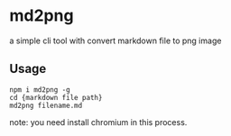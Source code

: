# md2png
a simple cli tool with convert markdown file to png image
## Usage
```
npm i md2png -g
cd {markdown file path}
md2png filename.md
```
note: you need install chromium in this process.
